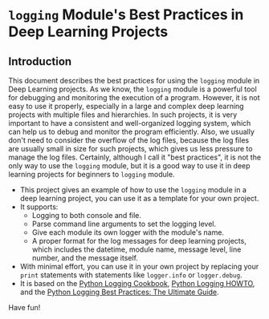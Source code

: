 # `logging` Module's Best Practices in Deep Learning Projects

## Introduction

This document describes the best practices for using the `logging` module in Deep Learning projects. As we know, the `logging` module is a powerful tool for debugging and monitoring the execution of a program. However, it is not easy to use it properly, especially in a large and complex deep learning projects with multiple files and hierarchies. In such projects, it is very important to have a consistent and well-organized logging system, which can help us to debug and monitor the program efficiently. Also, we usually don't need to consider the overflow of the log files, because the log files are usually small in size for such projects, which gives us less pressure to manage the log files. Certainly, although I call it "best practices", it is not the only way to use the `logging` module, but it is a good way to use it in deep learning projects for beginners to `logging` module.

- This project gives an example of how to use the `logging` module in a deep learning project, you can use it as a template for your own project. 
- It supports: 
  - Logging to both console and file.
  - Parse command line arguments to set the logging level.
  - Give each module its own logger with the module's name.
  - A proper format for the log messages for deep learning projects, which includes the datetime, module name, message level, line number, and the message itself.
- With minimal effort, you can use it in your own project by replacing your `print` statements with statements like `logger.info` or `logger.debug`.
- It is based on the [Python Logging Cookbook](https://docs.python.org/3/howto/logging-cookbook.html), [Python Logging HOWTO](https://docs.python.org/3/howto/logging.html), and the [Python Logging Best Practices: The Ultimate Guide](https://coralogix.com/blog/python-logging-best-practices-tips/).

Have fun!